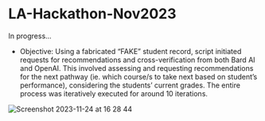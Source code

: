 # LA-Hackathon-Nov2023

In progress... 

  * Objective: Using a fabricated “FAKE” student record, script initiated requests for recommendations and cross-verification from both Bard AI and OpenAI. This involved assessing and requesting recommendations for the next pathway (ie. which course/s to take next based on student’s performance), considering the students’ current grades. The entire process was iteratively executed for around 10 iterations.

![Screenshot 2023-11-24 at 16 28 44](https://github.com/ubc-tuehoang/LA-Hackathon-Nov2023/assets/86985864/b46b0732-3414-4119-8dd7-6ec17955a6d4)
